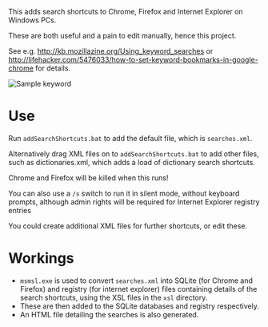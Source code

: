 This adds search shortcuts to Chrome, Firefox and Internet Explorer on Windows PCs.

These are both useful and a pain to edit manually, hence this project.

See e.g. http://kb.mozillazine.org/Using_keyword_searches  or http://lifehacker.com/5476033/how-to-set-keyword-bookmarks-in-google-chrome for details. 

![Sample keyword](http://winaero.com/blog/wp-content/uploads/2014/04/Italian-bread-address-bar.png)

Use
===

Run ```addSearchShortcuts.bat``` to add the default file, which is ```searches.xml```. 

Alternatively drag XML files on to ```addSearchShortcuts.bat``` to add other files, such as dictionaries.xml, which adds a load of dictionary
search shortcuts.

Chrome and Firefox will be killed when this runs! 

You can also use a ```/s``` switch to run it in silent mode, without keyboard prompts, although admin rights will be required for Internet 
Explorer registry entries

You could create additional XML files for further shortcuts, or edit these.

Workings
=========

* ```msmsl.exe``` is used to convert ```searches.xml``` into SQLite (for Chrome and Firefox) and registry (for internet explorer) files
containing details of the search shortcuts, using the XSL files in the ```xsl``` directory.
* These are then added to the SQLite databases and registry respectively.
* An HTML file detailing the searches is also generated.
